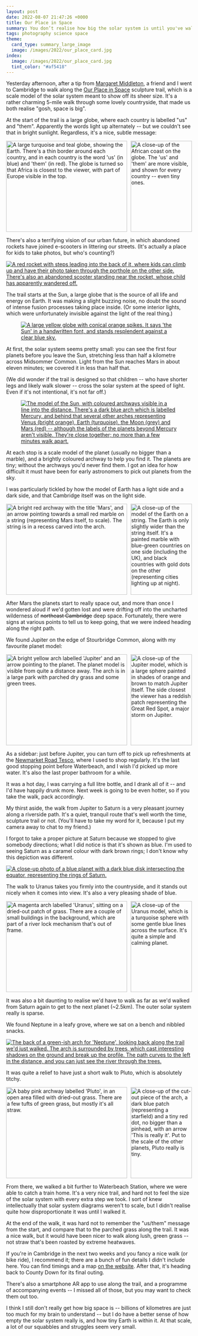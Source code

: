 ```yaml
---
layout: post
date: 2022-08-07 21:47:26 +0000
title: Our Place in Space
summary: You don’t realise how big the solar system is until you've walked the length of it.
tags: photography science space
theme:
  card_type: summary_large_image
  image: /images/2022/our_place_card.jpg
index:
  image: /images/2022/our_place_card.jpg
  tint_color: "#af5418"
---
```


<style>
  .grid {
    display: grid;
    grid-template-columns: calc(66% - 5px) calc(34% - 5px);
    grid-gap: 10px;
    aspect-ratio: 2.05 / 1;
  }

  .grid .left {
    grid-column: 1 / 2;
  }

  .grid .right {
    grid-column: 2 / 2;
  }

  .grid .item img {
    width:  100%;
    height: 100%;
    object-fit: cover;
  }
</style>

Yesterday afternoon, after a tip from [Margaret Middleton], a friend and I went to Cambridge to walk along the [Our Place in Space] sculpture trail, which is a scale model of the solar system meant to show off its sheer size.
It's a rather charming 5-mile walk through some lovely countryside, that made us both realise "gosh, space is big".

At the start of the trail is a large globe, where each country is labelled "us" and "them".
Apparently the words light up alternately -- but we couldn't see that in bright sunlight.
Regardless, it's a nice, subtle message:

<div class="grid wide_img">
  <div class="item left">
    <a href="/images/2022/P8060034.jpg">
      <img src="/images/2022/P8060034_1x.jpg" srcset="/images/2022/P8060034_1x.jpg 1x, /images/2022/P8060034_2x.jpg 2x" alt="A large turquoise and teal globe, showing the Earth. There's a thin border around each country, and in each country is the word 'us' (in blue) and 'them' (in red). The globe is turned so that Africa is closest to the viewer, with part of Europe visible in the top.">
    </a>
  </div>
  <div class="item right">
    <a href="/images/2022/P8060036.jpg">
      <img src="/images/2022/P8060036_1x.jpg" srcset="/images/2022/P8060036_1x.jpg 1x, /images/2022/P8060036_2x.jpg 2x" style="object-position: 0px 0px;" alt="A close-up of the African coast on the globe. The 'us' and 'them' are more visible, and shown for every country -- even tiny ones.">
    </a>
  </div>
</div>

There's also a terrifying vision of our urban future, in which abandoned rockets have joined e-scooters in littering our streets.
(It's actually a place for kids to take photos, but who's counting?)

<a href="/images/2022/P8060030.jpg">
  <img src="/images/2022/P8060030_1x.jpg" srcset="/images/2022/P8060030_1x.jpg 1x, /images/2022/P8060030_2x.jpg 2x" style="max-height: 500px;" class="fullwidth_img" alt="A red rocket with steps leading into the back of it, where kids can climb up and have their photo taken through the porthole on the other side. There's also an abandoned scooter standing near the rocket, whose child has apparently wandered off.">
</a>

The trail starts at the Sun, a large globe that is the source of all life and energy on Earth.
It was making a slight buzzing noise, no doubt the sound of intense fusion processes taking place inside.
(Or some interior lights, which were unfortunately invisible against the light of the real thing.)

<figure  class="wide_img">
  <a href="/images/2022/P8060026.jpg">
    <img src="/images/2022/P8060026_1x.jpg" srcset="/images/2022/P8060026_1x.jpg 1x, /images/2022/P8060026_2x.jpg 2x" alt="A large yellow globe with conical orange spikes. It says 'the Sun' in a handwritten font, and stands resplendent against a clear blue sky.">
  </a>
</figure>

At first, the solar system seems pretty small: you can see the first four planets before you leave the Sun, stretching less than half a kilometre across Midsommer Common.
Light from the Sun reaches Mars in about eleven minutes; we covered it in less than half that.

(We did wonder if the trail is designed so that children -- who have shorter legs and likely walk slower -- cross the solar system at the speed of light.
Even if it's not intentional, it's not far off.)

<figure  class="wide_img">
  <a href="/images/2022/P8060038.jpg">
    <img src="/images/2022/P8060038_1x.jpg" srcset="/images/2022/P8060038_1x.jpg 1x, /images/2022/P8060038_2x.jpg 2x" alt="The model of the Sun, with coloured archways visible in a line into the distance. There's a dark blue arch which is labelled Mercury, and behind that several other arches representing Venus (bright orange), Earth (turquoise), the Moon (grey) and Mars (red) -- although the labels of the planets beyond Mercury aren't visible. They're close together; no more than a few minutes walk apart.">
  </a>
</figure>

At each stop is a scale model of the planet (usually no bigger than a marble), and a brightly coloured archway to help you find it.
The planets are tiny; without the archways you'd never find them.
I got an idea for how difficult it must have been for early astronomers to pick out planets from the sky.

I was particularly tickled by how the model of Earth has a light side and a dark side, and that Cambridge itself was on the light side.

<div class="grid wide_img">
  <div class="item left">
    <a href="/images/2022/P8060054.jpg">
      <img src="/images/2022/P8060054_1x.jpg" srcset="/images/2022/P8060054_1x.jpg 1x, /images/2022/P8060054_2x.jpg 2x" alt="A bright red archway with the title 'Mars', and an arrow pointing towards a small red marble on a string (representing Mars itself, to scale). The string is in a recess carved into the arch.">
    </a>
  </div>
  <div class="item right">
    <a href="/images/2022/IMG_1029.jpg">
      <img src="/images/2022/IMG_1029.jpg" alt="A close-up of the model of the Earth on a string. The Earth is only slightly wider than the string itself. It's a painted marble with blue-green countries on one side (including the UK), and black countries with gold dots on the other (representing cities lighting up at night).">
    </a>
  </div>
</div>

After Mars the planets start to really space out, and more than once I wondered aloud if we'd gotten lost and were drifting off into the uncharted wilderness of <s>northeast Cambridge</s> deep space.
Fortunately, there were signs at various points to tell us to keep going, that we were indeed heading along the right path.

We found Jupiter on the edge of Stourbridge Common, along with my favourite planet model:

<div class="grid wide_img">
  <div class="item left">
    <a href="/images/2022/P8060056.jpg">
      <img src="/images/2022/P8060056_1x.jpg" srcset="/images/2022/P8060056_1x.jpg 1x, /images/2022/P8060056_2x.jpg 2x" alt="A bright yellow arch labelled 'Jupiter' and an arrow pointing to the planet. The planet model is visible from quite a distance away. The arch is in a large park with parched dry grass and some green trees.">
    </a>
  </div>
  <div class="item right">
    <a href="/images/2022/P8060057.jpg">
      <img src="/images/2022/P8060057_1x.jpg" srcset="/images/2022/P8060057_1x.jpg 1x, /images/2022/P8060057_2x.jpg 2x" alt="A close-up of the Jupiter model, which is a large sphere painted in shades of orange and brown to match Jupiter itself. The side closest the viewer has a reddish patch representing the Great Red Spot, a major storm on Jupiter.">
    </a>
  </div>
</div>

As a sidebar: just before Jupiter, you can turn off to pick up refreshments at the [Newmarket Road Tesco][tesco], where I used to shop regularly.
It's the last good stopping point before Waterbeach, and I wish I'd picked up more water.
It's also the last proper bathroom for a while.

It was a hot day, I was carrying a full litre bottle, and I drank all of it -- and I'd have happily drunk more.
Next week is going to be even hotter, so if you take the walk, pack accordingly.

My thirst aside, the walk from Jupiter to Saturn is a very pleasant journey along a riverside path.
It's a quiet, tranquil route that's well worth the time, sculpture trail or not.
(You'll have to take my word for it, because I put my camera away to chat to my friend.)

I forgot to take a proper picture at Saturn because we stopped to give somebody directions; what I did notice is that it's shown as blue.
I'm used to seeing Saturn as a caramel colour with dark brown rings; I don't know why this depiction was different.

<a href="/images/2022/P8060059.jpg">
  <img src="/images/2022/P8060059_1x.jpg" srcset="/images/2022/P8060059_1x.jpg 1x, /images/2022/P8060059_2x.jpg 2x" style="max-height: 500px;" class="fullwidth_img" alt="A close-up photo of a blue planet with a dark blue disk intersecting the equator, representing the rings of Saturn.">
</a>

The walk to Uranus takes you firmly into the countryside, and it stands out nicely when it comes into view.
It's also a very pleasing shade of blue.

<div class="grid wide_img">
  <div class="item left">
    <a href="/images/2022/IMG_1032.jpg">
      <img src="/images/2022/IMG_1032_1x.jpg" srcset="/images/2022/IMG_1032_1x.jpg 1x, /images/2022/IMG_1032_2x.jpg 2x" alt="A magenta arch labelled 'Uranus', sitting on a dried-out patch of grass. There are a couple of small buildings in the background, which are part of a river lock mechanism that's out of frame.">
    </a>
  </div>
  <div class="item right">
    <a href="/images/2022/IMG_1033.jpg">
      <img src="/images/2022/IMG_1033_1x.jpg" srcset="/images/2022/IMG_1033_1x.jpg 1x, /images/2022/IMG_1033_2x.jpg 2x" alt="A close-up of the Uranus model, which is a turquoise sphere with some gentle blue lines across the surface. It's quite a simple and calming planet.">
    </a>
  </div>
</div>

It was also a bit daunting to realise we'd have to walk as far as we'd walked from Saturn again to get to the next planet (~2.5km).
The outer solar system really is sparse.

We found Neptune in a leafy grove, where we sat on a bench and nibbled snacks.

<a href="/images/2022/P8060066.jpg">
  <img src="/images/2022/P8060066_1x.jpg" srcset="/images/2022/P8060066_1x.jpg 1x, /images/2022/P8060066_2x.jpg 2x" class="wide_img" alt="The back of a green-ish arch for 'Neptune', looking back along the trail we'd just walked. The arch is surrounded by trees, which cast interesting shadows on the ground and break up the profile. The path curves to the left in the distance, and you can just see the river through the trees.">
</a>

It was quite a relief to have just a short walk to Pluto, which is absolutely titchy.

<div class="grid wide_img">
  <div class="item left">
    <a href="/images/2022/IMG_1052.jpg">
      <img src="/images/2022/IMG_1052_1x.jpg" srcset="/images/2022/IMG_1052_1x.jpg 1x, /images/2022/IMG_1052_2x.jpg 2x" alt="A baby pink archway labelled 'Pluto', in an open area filled with dried-out grass. There are a few tufts of green grass, but mostly it's all straw.">
    </a>
  </div>
  <div class="item right">
    <a href="/images/2022/IMG_1054.jpg">
      <img src="/images/2022/IMG_1054_1x.jpg" srcset="/images/2022/IMG_1054_1x.jpg 1x, /images/2022/IMG_1054_2x.jpg 2x" alt="A close-up of the cut-out piece of the arch, a dark blue patch (representing a starfield) and a tiny red dot, no bigger than a pinhead, with an arrow 'This is really it'. Put to the scale of the other planets, Pluto really is tiny.">
    </a>
  </div>
</div>

From there, we walked a bit further to Waterbeach Station, where we were able to catch a train home.
It's a very nice trail, and hard not to feel the size of the solar system with every extra step we took.
I sort of knew intellectually that solar system diagrams weren't to scale, but I didn't realise quite how disproportionate it was until I walked it.

At the end of the walk, it was hard not to remember the "us/them" message from the start, and compare that to the parched grass along the trail.
It was a nice walk, but it would have been nicer to walk along lush, green grass -- not straw that's been roasted by extreme heatwaves.

If you're in Cambridge in the next two weeks and you fancy a nice walk (or bike ride), I recommend it; there are a bunch of fun details I didn't include here.
You can find timings and a map [on the website].
After that, it's heading back to County Down for its final outing.

There's also a smartphone AR app to use along the trail, and a programme of accompanying events -- I missed all of those, but you may want to check them out too.

I think I still don't really get how big space is -- billions of kilometres are just too much for my brain to understand -- but I do have a better sense of how empty the solar system really is, and how tiny Earth is within it.
At that scale, a lot of our squabbles and struggles seem very small.

[Margaret Middleton]: https://twitter.com/magmidd/status/1546065156396007424
[Our Place in Space]: https://ourplaceinspace.earth
[on the website]: https://ourplaceinspace.earth
[tesco]: https://www.tesco.com/store-locator/cambridge/cheddars-ln
